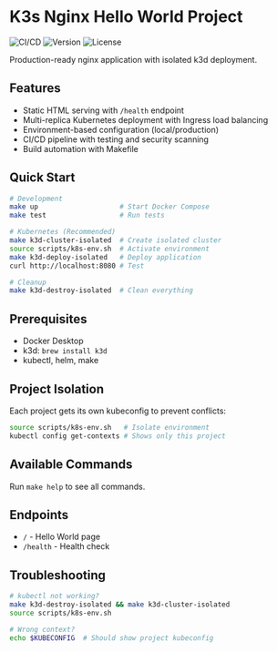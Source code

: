 # K3s Nginx Hello World Project

![CI/CD](https://github.com/dionisvl/my.k8s_12factor_app/workflows/CI/badge.svg)
![Version](https://img.shields.io/badge/version-v1.0.2-blue)
![License](https://img.shields.io/badge/license-MIT-green)

Production-ready nginx application with isolated k3d deployment.

## Features

- Static HTML serving with `/health` endpoint
- Multi-replica Kubernetes deployment with Ingress load balancing
- Environment-based configuration (local/production)
- CI/CD pipeline with testing and security scanning
- Build automation with Makefile

## Quick Start

```bash
# Development
make up                    # Start Docker Compose
make test                  # Run tests

# Kubernetes (Recommended)
make k3d-cluster-isolated  # Create isolated cluster
source scripts/k8s-env.sh  # Activate environment
make k3d-deploy-isolated   # Deploy application
curl http://localhost:8080 # Test

# Cleanup
make k3d-destroy-isolated  # Clean everything
```

## Prerequisites

- Docker Desktop
- k3d: `brew install k3d`
- kubectl, helm, make

## Project Isolation

Each project gets its own kubeconfig to prevent conflicts:

```bash
source scripts/k8s-env.sh   # Isolate environment
kubectl config get-contexts # Shows only this project
```

## Available Commands

Run `make help` to see all commands.

## Endpoints

- `/` - Hello World page
- `/health` - Health check

## Troubleshooting

```bash
# kubectl not working?
make k3d-destroy-isolated && make k3d-cluster-isolated
source scripts/k8s-env.sh

# Wrong context?
echo $KUBECONFIG  # Should show project kubeconfig
```